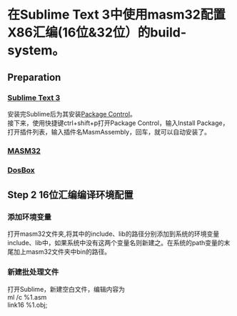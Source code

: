 <h1>在Sublime Text 3中使用masm32配置X86汇编(16位&32位）的build-system。</h1>
<h2>Preparation</h2>
<h3><a href="http://www.sublimetext.com/3">Sublime Text 3</a></h3>
安装完Sublime后为其安装<a href="https://packagecontrol.io/installation">Package Control</a>。
<br>
接下来，使用快捷键ctrl+shift+p打开Package Control，输入Install Package，打开插件列表，输入插件名MasmAssembly，回车，就可以自动安装了。
<h3><a href="http://www.masm32.com/download.htm">MASM32</a></h3>
<h3><a href="http://www.dosbox.com/download.php?main=1">DosBox</a></h3>
<h2>Step 2 16位汇编编译环境配置</h2>
<h3>添加环境变量</h3>
打开masm32文件夹,将其中的include、lib的路径分别添加到系统的环境变量include、lib中，如果系统中没有这两个变量名则新建之。在系统的path变量的末尾加上masm32文件夹中bin的路径。
<h3>新建批处理文件</h3>
打开Sublime，新建空白文件，编辑内容为<br>
ml /c %1.asm<br>
link16 %1.obj;<br>


